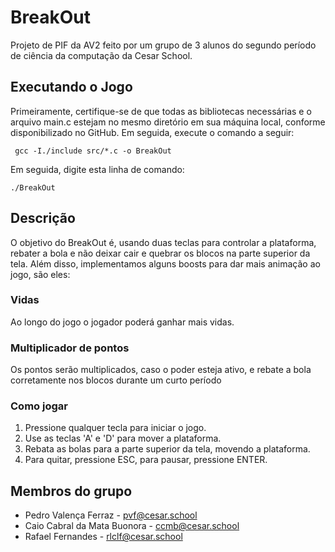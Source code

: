 # BreakOut

Projeto de PIF da AV2 feito por um grupo de 3 alunos do segundo período de ciência da computação da Cesar School.

 ## Executando o Jogo
Primeiramente, certifique-se de que todas as bibliotecas necessárias e o arquivo main.c estejam no mesmo diretório em sua máquina local, conforme disponibilizado no GitHub. Em seguida, execute o comando a seguir:
```
 gcc -I./include src/*.c -o BreakOut
```
Em seguida, digite esta linha de comando:
```
./BreakOut
```
## Descrição
O objetivo do BreakOut é, usando duas teclas para controlar a plataforma, rebater a bola e não deixar cair e quebrar os blocos na parte superior da tela. Além disso, implementamos alguns boosts para dar mais animação ao jogo, são eles:
### Vidas
Ao longo do jogo o jogador poderá ganhar mais vidas.
### Multiplicador de pontos
Os pontos serão multiplicados, caso o poder esteja ativo, e rebate a bola corretamente nos blocos durante um curto período
### Como jogar
1. Pressione qualquer tecla para iniciar o jogo.
2. Use as teclas 'A' e 'D' para mover a plataforma.
3. Rebata as bolas para a parte superior da tela, movendo a plataforma.
4. Para quitar, pressione ESC, para pausar, pressione ENTER.
## Membros do grupo
- Pedro Valença Ferraz - pvf@cesar.school
- Caio Cabral da Mata Buonora - ccmb@cesar.school
- Rafael Fernandes - rlclf@cesar.school
